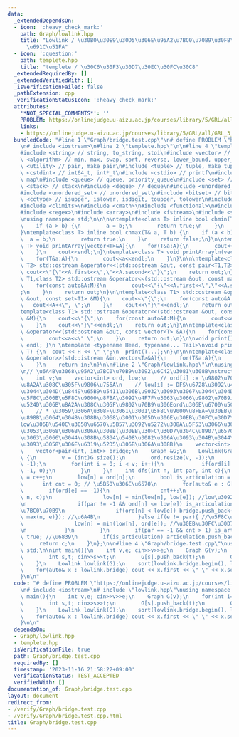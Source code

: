 ```yaml
---
data:
  _extendedDependsOn:
  - icon: ':heavy_check_mark:'
    path: Graph/lowlink.hpp
    title: "Lowlink / \u30B0\u30E9\u30D5\u306E\u95A2\u7BC0\u70B9\u30FB\u6A4B\u306E\
      \u691C\u51FA"
  - icon: ':question:'
    path: templete.hpp
    title: "templete / \u30C6\u30F3\u30D7\u30EC\u30FC\u30C8"
  _extendedRequiredBy: []
  _extendedVerifiedWith: []
  _isVerificationFailed: false
  _pathExtension: cpp
  _verificationStatusIcon: ':heavy_check_mark:'
  attributes:
    '*NOT_SPECIAL_COMMENTS*': ''
    PROBLEM: https://onlinejudge.u-aizu.ac.jp/courses/library/5/GRL/all/GRL_3_B
    links:
    - https://onlinejudge.u-aizu.ac.jp/courses/library/5/GRL/all/GRL_3_B
  bundledCode: "#line 1 \"Graph/bridge.test.cpp\"\n# define PROBLEM \"https://onlinejudge.u-aizu.ac.jp/courses/library/5/GRL/all/GRL_3_B\"\
    \n# include <iostream>\n#line 2 \"templete.hpp\"\n\n#line 4 \"templete.hpp\"\n\
    #include <string> // string, to_string, stoi\n#include <vector> // vector\n#include\
    \ <algorithm> // min, max, swap, sort, reverse, lower_bound, upper_bound\n#include\
    \ <utility> // pair, make_pair\n#include <tuple> // tuple, make_tuple\n#include\
    \ <cstdint> // int64_t, int*_t\n#include <cstdio> // printf\n#include <map> //\
    \ map\n#include <queue> // queue, priority_queue\n#include <set> // set\n#include\
    \ <stack> // stack\n#include <deque> // deque\n#include <unordered_map> // unordered_map\n\
    #include <unordered_set> // unordered_set\n#include <bitset> // bitset\n#include\
    \ <cctype> // isupper, islower, isdigit, toupper, tolower\n#include <iomanip>\n\
    #include <climits>\n#include <cmath>\n#include <functional>\n#include <numeric>\n\
    #include <regex>\n#include <array>\n#include <fstream>\n#include <sstream>\n\n\
    \nusing namespace std;\n\n\n\ntemplate<class T> inline bool chmin(T& a, T b) {\n\
    \    if (a > b) {\n        a = b;\n        return true;\n    }\n    return false;\n\
    }\ntemplate<class T> inline bool chmax(T& a, T b) {\n    if (a < b) {\n      \
    \  a = b;\n        return true;\n    }\n    return false;\n}\n\ntemplate<class\
    \ T> void printArray(vector<T>&A){\n    for(T&a:A){\n        cout<<a<<\" \";\n\
    \    }\n    cout<<endl;\n}\ntemplate<class T> void printArrayln(vector<T>&A){\n\
    \    for(T&a:A){\n        cout<<a<<endl;\n    }\n}\n\n\ntemplate<class T1,class\
    \ T2> std::ostream &operator<<(std::ostream &out, const pair<T1,T2> &A){\n   \
    \ cout<<\"{\"<<A.first<<\",\"<<A.second<<\"}\";\n    return out;\n}\n\ntemplate<class\
    \ T1,class T2> std::ostream &operator<<(std::ostream &out, const map<T1,T2> &M){\n\
    \    for(const auto&A:M){\n        cout<<\"{\"<<A.first<<\",\"<<A.second<<\"}\"\
    ;\n    }\n    return out;\n}\n\ntemplate<class T1> std::ostream &operator<<(std::ostream\
    \ &out, const set<T1> &M){\n    cout<<\"{\";\n    for(const auto&A:M){\n     \
    \   cout<<A<<\", \";\n    }\n    cout<<\"}\"<<endl;\n    return out;\n}\n\n\n\
    template<class T1> std::ostream &operator<<(std::ostream &out, const multiset<T1>\
    \ &M){\n    cout<<\"{\";\n    for(const auto&A:M){\n        cout<<A<<\", \";\n\
    \    }\n    cout<<\"}\"<<endl;\n    return out;\n}\n\ntemplate<class T> std::ostream\
    \ &operator<<(std::ostream &out, const vector<T> &A){\n    for(const T &a:A){\n\
    \        cout<<a<<\" \";\n    }\n    return out;\n}\n\nvoid print() { cout <<\
    \ endl; }\n \ntemplate <typename Head, typename... Tail>\nvoid print(Head H, Tail...\
    \ T) {\n  cout << H << \" \";\n  print(T...);\n}\n\n\ntemplate<class T> std::istream\
    \ &operator>>(std::istream &in,vector<T>&A){\n    for(T&a:A){\n        std::cin>>a;\n\
    \    }\n    return in;\n}\n\n#line 2 \"Graph/lowlink.hpp\"\n\nusing Graph = vector<vector<int>>;\n\
    \n// \u6A4B\u3068\u95A2\u7BC0\u70B9\u3092\u6C42\u3081\u308B\nstruct Lowlink{\n\
    \    int v;\n    vector<int> ord, low;\n    // ord[i] := \u9802\u70B9i\u306Bdfs\u3067\
    \u8A2A\u308C\u305F\u9806\u756A\n    // low[i] := DFS\u6728\u3092\u4E0B\u3063\u3066\
    \u3044\u304D(\u8449\u65B9\u5411\u306B\u9032\u3093\u3067\u3044\u304D)\u3001\u6700\
    \u5F8C\u306B\u5F8C\u9000\u8FBA\u3092\u4F7F\u3063\u3066\u9802\u70B9i\u3088\u308A\
    \u524D\u306B\u8A2A\u308C\u305F\u9802\u70B9\u306Eord\u306E\u6700\u5C0F\u5024\n\
    \    // * \u3059\u306A\u308F\u3061\u3001\u5F8C\u9000\u8FBA=\u30EB\u30FC\u30D7\u304C\
    \u898B\u3064\u304B\u308B\u3068\u3001\u305D\u306E\u30EB\u30FC\u30D7\u5185\u306E\
    low\u306B\u540C\u3058\u6570\u5B57\u3092\u5272\u308A\u5F53\u3066\u3066\u3044\u304F\
    \u3053\u3068\u306B\u306A\u308B(\u30EB\u30FC\u30D7\u304C\u8907\u6570\u91CD\u306A\
    \u3063\u3066\u3044\u308B\u5834\u5408\u3082\u306A\u3093\u304B\u3044\u3044\u304B\
    \u3093\u3058\u306E\u6319\u52D5\u306B\u306A\u308B)\n    vector<int> articulation;\n\
    \    vector<pair<int, int>> bridge;\n    Graph &G;\n    Lowlink(Graph &G) : G(G)\
    \ {\n        v = (int)G.size();\n        ord.resize(v, -1);\n        low.resize(v,\
    \ -1);\n        for(int i = 0; i < v; i++){\n            if(ord[i] == -1) dfs(i,\
    \ -1, 0);\n        }\n    }\n    int dfs(int n, int par, int c){\n        ord[n]\
    \ = c++;\n        low[n] = ord[n];\n        bool is_articulation = false;\n  \
    \      int cnt = 0; // \u5B50\u306E\u6570\n        for(auto& e : G[n]){\n    \
    \        if(ord[e] == -1){\n                cnt++;\n                c = dfs(e,\
    \ n, c);\n                low[n] = min(low[n], low[e]); //low\u3092\u4F1D\u642C\
    \n                if(par != -1 && ord[n] <= low[e]) is_articulation = true; //\u95A2\
    \u7BC0\u70B9\n                if(ord[n] < low[e]) bridge.push_back({min(n, e),\
    \ max(n, e)}); //\u6A4B\n            }else if(e != par){ //\u5F8C\u9000\u8FBA\n\
    \                low[n] = min(low[n], ord[e]); //\u30EB\u30FC\u30D7\u691C\u51FA\
    \n            }\n        }\n        if(par == -1 && cnt > 1) is_articulation =\
    \ true; //\u6839\n        if(is_articulation) articulation.push_back(n);\n   \
    \     return c;\n    }\n};\n\n#line 4 \"Graph/bridge.test.cpp\"\nusing namespace\
    \ std;\n\nint main(){\n    int v,e; cin>>v>>e;\n    Graph G(v);\n    for(int i=0;i<e;i++){\n\
    \        int s,t; cin>>s>>t;\n        G[s].push_back(t);\n        G[t].push_back(s);\n\
    \    }\n    Lowlink lowlink(G);\n    sort(lowlink.bridge.begin(), lowlink.bridge.end());\n\
    \    for(auto& x : lowlink.bridge) cout << x.first << \" \" << x.second << endl;\n\
    }\n\n"
  code: "# define PROBLEM \"https://onlinejudge.u-aizu.ac.jp/courses/library/5/GRL/all/GRL_3_B\"\
    \n# include <iostream>\n# include \"lowlink.hpp\"\nusing namespace std;\n\nint\
    \ main(){\n    int v,e; cin>>v>>e;\n    Graph G(v);\n    for(int i=0;i<e;i++){\n\
    \        int s,t; cin>>s>>t;\n        G[s].push_back(t);\n        G[t].push_back(s);\n\
    \    }\n    Lowlink lowlink(G);\n    sort(lowlink.bridge.begin(), lowlink.bridge.end());\n\
    \    for(auto& x : lowlink.bridge) cout << x.first << \" \" << x.second << endl;\n\
    }\n\n"
  dependsOn:
  - Graph/lowlink.hpp
  - templete.hpp
  isVerificationFile: true
  path: Graph/bridge.test.cpp
  requiredBy: []
  timestamp: '2023-11-16 21:58:22+09:00'
  verificationStatus: TEST_ACCEPTED
  verifiedWith: []
documentation_of: Graph/bridge.test.cpp
layout: document
redirect_from:
- /verify/Graph/bridge.test.cpp
- /verify/Graph/bridge.test.cpp.html
title: Graph/bridge.test.cpp
---
```

